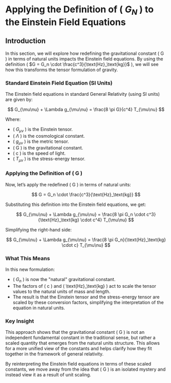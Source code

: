 # Applying the Definition of \( $G_N$ \) to the Einstein Field Equations

## Introduction

In this section, we will explore how redefining the gravitational constant \( G \) in terms of natural units impacts the Einstein field equations. By using the definition \( $G = G_n \cdot \frac{c^3}{\text{Hz}_\text{kg}}$ \), we will see how this transforms the tensor formulation of gravity.

### Standard Einstein Field Equation (SI Units)

The Einstein field equations in standard General Relativity (using SI units) are given by:

$$
G_{\mu\nu} + \Lambda g_{\mu\nu} = \frac{8 \pi G}{c^4} T_{\mu\nu}
$$

Where:
- \( $G_{\mu\nu}$ \) is the Einstein tensor.
- \( $\Lambda$ \) is the cosmological constant.
- \( $g_{\mu\nu}$ \) is the metric tensor.
- \( G \) is the gravitational constant.
- \( c \) is the speed of light.
- \( $T_{\mu\nu}$ \) is the stress-energy tensor.

### Applying the Definition of \( G \)

Now, let’s apply the redefined \( G \) in terms of natural units:

$$
G = G_n \cdot \frac{c^3}{\text{Hz}_\text{kg}}
$$

Substituting this definition into the Einstein field equations, we get:

$$
G_{\mu\nu} + \Lambda g_{\mu\nu} = \frac{8 \pi G_n \cdot c^3}{\text{Hz}_\text{kg} \cdot c^4} T_{\mu\nu}
$$

Simplifying the right-hand side:

$$
G_{\mu\nu} + \Lambda g_{\mu\nu} = \frac{8 \pi G_n}{\text{Hz}_\text{kg} \cdot c} T_{\mu\nu}
$$

### What This Means

In this new formulation:
- \( $G_n$ \) is now the "natural" gravitational constant.
- The factors of \( c \) and \( \text{Hz}_\text{kg} \) act to scale the tensor values to the natural units of mass and length.
- The result is that the Einstein tensor and the stress-energy tensor are scaled by these conversion factors, simplifying the interpretation of the equation in natural units.

### Key Insight

This approach shows that the gravitational constant \( G \) is not an independent fundamental constant in the traditional sense, but rather a scaled quantity that emerges from the natural units structure. This allows for a more unified view of the constants and helps clarify how they fit together in the framework of general relativity.

By reinterpreting the Einstein field equations in terms of these scaled constants, we move away from the idea that \( G \) is an isolated mystery and instead view it as a result of unit scaling.
